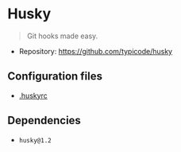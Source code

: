 # Husky

> Git hooks made easy.

- Repository: https://github.com/typicode/husky

## Configuration files

- [.huskyrc](./.huskyrc)

## Dependencies

- `husky@1.2`
